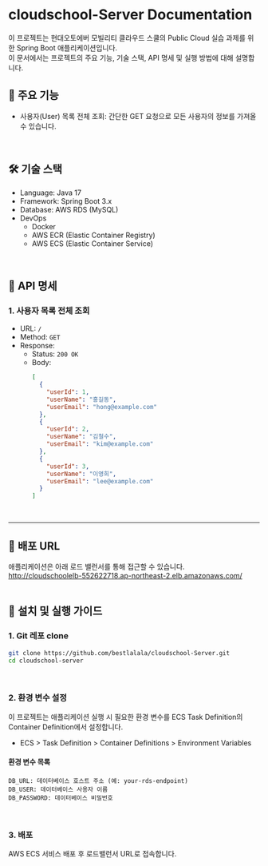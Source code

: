 # cloudschool-Server Documentation
이 프로젝트는 현대오토에버 모빌리티 클라우드 스쿨의 Public Cloud 실습 과제를 위한 Spring Boot 애플리케이션입니다. <br/>
이 문서에서는 프로젝트의 주요 기능, 기술 스택, API 명세 및 실행 방법에 대해 설명합니다. <br/>


## 🔵 주요 기능
- 사용자(User) 목록 전체 조회: 간단한 GET 요청으로 모든 사용자의 정보를 가져올 수 있습니다.
<br/>

## 🛠️ 기술 스택
- Language: Java 17
- Framework: Spring Boot 3.x
- Database: AWS RDS (MySQL)
- DevOps
  - Docker
  - AWS ECR (Elastic Container Registry)
  - AWS ECS (Elastic Container Service)

<br/>

## 📝 API 명세
### 1. 사용자 목록 전체 조회
- URL: `/`
- Method: `GET`
- Response:
  - Status: `200 OK`
  - Body:
    ``` json
    [
      {
        "userId": 1,
        "userName": "홍길동",
        "userEmail": "hong@example.com"
      },
      {
        "userId": 2,
        "userName": "김철수",
        "userEmail": "kim@example.com"
      },
      {
        "userId": 3,
        "userName": "이영희",
        "userEmail": "lee@example.com"
      }
    ]
    ```
<br/>

---

## 🔵 배포 URL
애플리케이션은 아래 로드 밸런서를 통해 접근할 수 있습니다. <br/>
http://cloudschoolelb-552622718.ap-northeast-2.elb.amazonaws.com/
<br/>
<br/>


## 🔵 설치 및 실행 가이드
### 1. Git 레포 clone
``` bash
git clone https://github.com/bestlalala/cloudschool-Server.git
cd cloudschool-server
```
<br/>

### 2. 환경 변수 설정
이 프로젝트는 애플리케이션 실행 시 필요한 환경 변수를 ECS Task Definition의 Container Definition에서 설정합니다.
- ECS > Task Definition > Container Definitions > Environment Variables

#### 환경 변수 목록
```
DB_URL: 데이터베이스 호스트 주소 (예: your-rds-endpoint)
DB_USER: 데이터베이스 사용자 이름
DB_PASSWORD: 데이터베이스 비밀번호
```
<br/>

### 3. 배포
AWS ECS 서비스 배포 후 로드밸런서 URL로 접속합니다.
<br/>
